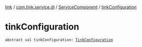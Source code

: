 [link](../../index.md) / [com.tink.service.di](../index.md) / [ServiceComponent](index.md) / [tinkConfiguration](./tink-configuration.md)

# tinkConfiguration

`abstract val tinkConfiguration: `[`TinkConfiguration`](../../com.tink.service.network/-tink-configuration/index.md)